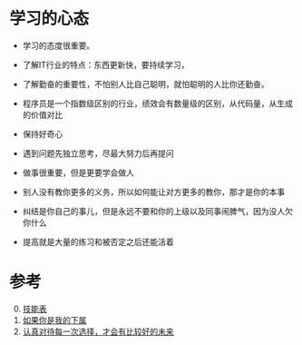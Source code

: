 # 学习的心态

* 学习的态度很重要。
* 了解IT行业的特点：东西更新快，要持续学习，
* 了解勤奋的重要性，不怕别人比自己聪明，就怕聪明的人比你还勤奋。
* 程序员是一个指数级区别的行业，绩效会有数量级的区别，从代码量，从生成的价值对比

* 保持好奇心
* 遇到问题先独立思考，尽最大努力后再提问

* 做事很重要，但是更要学会做人
* 别人没有教你更多的义务，所以如何能让对方更多的教你，那才是你的本事
* 纠结是你自己的事儿，但是永远不要和你的上级以及同事闹脾气，因为没人欠你什么
* 提高就是大量的练习和被否定之后还能活着


# 参考

0. [技能表](http://blog.knownsec.com/Knownsec_RD_Checklist/v2.2.html)
1. [如果你是我的下属](http://www.jianshu.com/p/e0da4b956117)
2. [认真对待每一次选择，才会有比较好的未来](http://blog.sina.com.cn/s/blog_b7c4de620101ow15.html)
